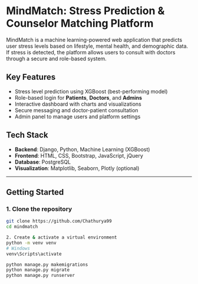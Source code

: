 # MindMatch: Stress Prediction & Counselor Matching Platform

MindMatch is a machine learning-powered web application that predicts user stress levels based on lifestyle, mental health, and demographic data. If stress is detected, the platform allows users to consult with doctors through a secure and role-based system.

## Key Features

- Stress level prediction using XGBoost (best-performing model)
- Role-based login for **Patients**, **Doctors**, and **Admins**
- Interactive dashboard with charts and visualizations
- Secure messaging and doctor-patient consultation
- Admin panel to manage users and platform settings

## Tech Stack

- **Backend**: Django, Python, Machine Learning (XGBoost)
- **Frontend**: HTML, CSS, Bootstrap, JavaScript, jQuery
- **Database**: PostgreSQL
- **Visualization**: Matplotlib, Seaborn, Plotly (optional)

---

## Getting Started

### 1. Clone the repository

```bash
git clone https://github.com/Chathurya99
cd mindmatch

2. Create & activate a virtual environment
python -m venv venv
# Windows
venv\Scripts\activate

python manage.py makemigrations
python manage.py migrate
python manage.py runserver
```
